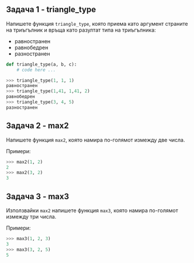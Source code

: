 ## Задача 1 - triangle_type

Напишете функция `triangle_type`, която приема като аргумент страните
на триъгълник и връща като разултат типа на триъгълника:

- равностранен
- равнобедрен
- разностранен

```python
def triangle_type(a, b, c):
    # code here ...

```

```python
>>> triangle_type(1, 1, 1)
равностранен
>>> triangle_type(1,41, 1,41, 2)
равнобедрен
>>> triangle_type(3, 4, 5)
разностранен
```

## Задача 2 - max2

Напишете функция `max2`,
която намира по-голямот измежду две числа.

Примери:

```python
>>> max2(1, 2)
2
>>> max2(3, 2)
3
```

## Задача 3 - max3

Използвайки `max2` напишете функция `max3`,
която намира по-голямот измежду три числа.

Примери:

```python
>>> max3(1, 2, 3)
3
>>> max3(3, 2, 5)
5
```
